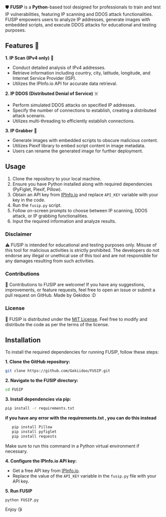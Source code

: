 
🛡️ **FUSIP** is a **Python**-based tool designed for professionals to train and test IP vulnerabilities, featuring IP scanning and DDOS attack functionalities. FUSIP empowers users to analyze IP addresses, generate images with embedded scripts, and execute DDOS attacks for educational and testing purposes.

## Features 👀

**1. IP Scan (IPv4 only)** 🤖
   - Conduct detailed analysis of IPv4 addresses.
   - Retrieve information including country, city, latitude, longitude, and Internet Service Provider (ISP).
   - Utilizes the IPInfo.io API for accurate data retrieval.

**2. IP DDOS (Distributed Denial of Service)** ☠️
   - Perform simulated DDOS attacks on specified IP addresses.
   - Specify the number of connections to establish, creating a distributed attack scenario.
   - Utilizes multi-threading to efficiently establish connections.

**3. IP Grabber** 🎯
   - Generate images with embedded scripts to obscure malicious content.
   - Utilizes Piexif library to embed script content in image metadata.
   - Users can rename the generated image for further deployment.

## Usage

1. Clone the repository to your local machine.
2. Ensure you have Python installed along with required dependencies (PyFiglet, Piexif, Pillow).
3. Obtain an API key from [IPInfo.io](https://ipinfo.io) and replace `API_KEY` variable with your key in the code.
4. Run the `fusip.py` script.
5. Follow on-screen prompts to choose between IP scanning, DDOS attack, or IP grabbing functionalities.
6. Input the required information and analyze results.

### Disclaimer

⚠️ FUSIP is intended for educational and testing purposes only. Misuse of this tool for malicious activities is strictly prohibited. The developers do not endorse any illegal or unethical use of this tool and are not responsible for any damages resulting from such activities.

### Contributions

🤝 Contributions to FUSIP are welcome! If you have any suggestions, improvements, or feature requests, feel free to open an issue or submit a pull request on GitHub.
Made by Gekidoo :D

### License

📜 FUSIP is distributed under the [MIT License](https://opensource.org/licenses/MIT). Feel free to modify and distribute the code as per the terms of the license.

## Installation

To install the required dependencies for running FUSIP, follow these steps:

**1. Clone the GitHub repository:**
   ```bash
   git clone https://github.com/Gekiidoo/FUSIP.git
   ```

**2. Navigate to the FUSIP directory:**
   ```bash
   cd FUSIP
   ```

**3. Install dependencies via pip:**
   ```bash
   pip install -r requirements.txt
   ```
**if you have any error with the requirements.txt , you can do this instead**
```bash
   pip install Pillow
   pip install pyfiglet
   pip install requests
```

   Make sure to run this command in a Python virtual environment if necessary.

**4. Configure the IPInfo.io API key:**
   - Get a free API key from [IPInfo.io](https://ipinfo.io).
   - Replace the value of the `API_KEY` variable in the `fusip.py` file with your API key.

**5. Run FUSIP**
   ```bash
   python FUSIP.py
   ```

Enjoy 😘


